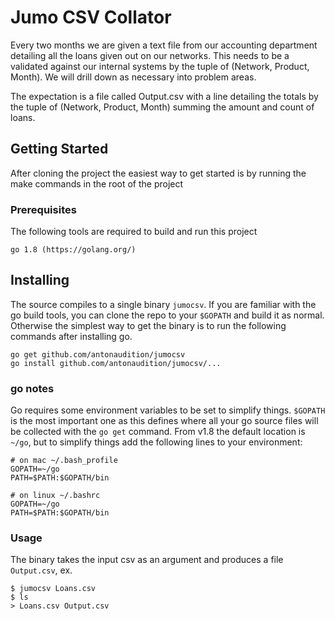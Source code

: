 # Jumo CSV Collator

Every two months we are given a text file from our accounting department detailing all the loans
given out on our networks. This needs to be a validated against our internal systems by the tuple
of (Network, Product, Month). We will drill down as necessary into problem areas.

The expectation is a file called Output.csv with a line detailing the totals by the tuple of
(Network, Product, Month) summing the amount and count of loans.

## Getting Started

After cloning the project the easiest way to get started is by running the make commands in the 
root of the project

### Prerequisites

The following tools are required to build and run this project

```
go 1.8 (https://golang.org/)
```

## Installing

The source compiles to a single binary `jumocsv`. If you are familiar with the go build tools, you can 
clone the repo to your `$GOPATH` and build it as normal. Otherwise the simplest way to get the binary is
 to run the following commands after installing go.

```
go get github.com/antonaudition/jumocsv
go install github.com/antonaudition/jumocsv/...
```

### go notes
Go requires some environment variables to be set to simplify things. `$GOPATH` is the most important one
as this defines where all your go source files will be collected with the `go get` command. From v1.8 the
default location is `~/go`, but to simplify things add the following lines to your environment:

```
# on mac ~/.bash_profile
GOPATH=~/go
PATH=$PATH:$GOPATH/bin

# on linux ~/.bashrc
GOPATH=~/go
PATH=$PATH:$GOPATH/bin
```

### Usage

The binary takes the input csv as an argument and produces a file `Output.csv`, ex.

```
$ jumocsv Loans.csv
$ ls
> Loans.csv Output.csv
```
